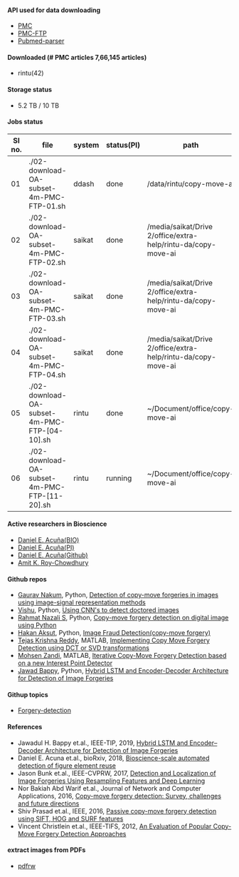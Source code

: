 #### API used for data downloading
- [PMC](https://www.ncbi.nlm.nih.gov/pmc/tools/oai/)
- [PMC-FTP](https://www.ncbi.nlm.nih.gov/pmc/tools/ftp/)
- [Pubmed-parser](https://github.com/titipata/pubmed_parser)


#### Downloaded (# PMC articles 7,66,145 articles)
- rintu(42)

#### Storage status 
- 5.2 TB / 10 TB
#### Jobs status
| SI no. | file | system | status(PI) | path |
|--------|------|--------|--------|--------|
| 01 | ./02-download-OA-subset-4m-PMC-FTP-01.sh | ddash | done | /data/rintu/copy-move-ai |
| 02 | ./02-download-OA-subset-4m-PMC-FTP-02.sh | saikat | done | /media/saikat/Drive 2/office/extra-help/rintu-da/copy-move-ai |
| 03 | ./02-download-OA-subset-4m-PMC-FTP-03.sh | saikat | done | /media/saikat/Drive 2/office/extra-help/rintu-da/copy-move-ai |
| 04 | ./02-download-OA-subset-4m-PMC-FTP-04.sh | saikat | done | /media/saikat/Drive 2/office/extra-help/rintu-da/copy-move-ai |
| 05 | ./02-download-OA-subset-4m-PMC-FTP-[04-10].sh | rintu | done | ~/Document/office/copy-move-ai |
| 06 | ./02-download-OA-subset-4m-PMC-FTP-[11-20].sh | rintu | running | ~/Document/office/copy-move-ai |


#### Active researchers in Bioscience
- [Daniel E. Acuña(BIO)](https://acuna.io/about/)
- [Daniel E. Acuña(PI)](https://acuna.io/funding/scalable-figure-reuse-detection/#)
- [Daniel E. Acuña(Github)](https://github.com/daniel-acuna)
- [Amit K. Roy-Chowdhury](https://ieeexplore.ieee.org/author/38182937000)
#### Github repos
- [Gaurav Nakum](https://github.com/nakumgaurav/), Python, [Detection of copy-move forgeries in images using image-signal representation methods](https://github.com/nakumgaurav/Image-Forgery-Detection)
- [Vishu](https://github.com/vishu160196/), Python, [Using CNN's to detect doctored images](https://github.com/vishu160196/image-forgery-detection)
- [Rahmat Nazali S](https://github.com/rahmatnazali/), Python, [Copy-move forgery detection on digital image using Python](https://github.com/rahmatnazali/image-copy-move-detection)
- [Hakan Aksut](https://github.com/hknakst), Python, [Image Fraud Detection(copy-move forgery)](https://github.com/hknakst/Detection-of-copy-move-forgery)
- [Tejas Krishna Reddy](https://github.com/Tejas1415), MATLAB, [Implementing Copy Move Forgery Detection using DCT or SVD transformations](https://github.com/Tejas1415/Discreet-Cosine-Transform-DCT-Singular-Value-Decomposition-SVD-based-Copy-Move-Forgery-Detection)
- [Mohsen Zandi](https://github.com/MohsenZandi), MATLAB, [Iterative Copy-Move Forgery Detection based on a new Interest Point Detector](https://github.com/MohsenZandi/IterativeCMFD)
- [Jawad Bappy](https://github.com/jawadbappy), Python, [Hybrid LSTM and Encoder-Decoder Architecture
for Detection of Image Forgeries](https://github.com/jawadbappy/forgery_localization_HLED)

#### Githup topics
- [Forgery-detection](https://github.com/topics/forgery-detection)


#### References
- Jawadul H. Bappy et.al., IEEE-TIP, 2019, [Hybrid LSTM and Encoder–Decoder Architecture for Detection of Image Forgeries](https://ieeexplore.ieee.org/abstract/document/8626149) 
- Daniel E. Acuna et.al., bioRxiv, 2018, [Bioscience-scale automated detection of figure element reuse](https://www.biorxiv.org/content/10.1101/269415v3)
- Jason Bunk et.al., IEEE-CVPRW, 2017, [Detection and Localization of Image Forgeries Using Resampling Features and Deep Learning](https://ieeexplore.ieee.org/document/8014969)
- Nor Bakiah Abd Warif et.al., Journal of Network and Computer Applications, 2016, [Copy-move forgery detection: Survey, challenges and future directions](https://www.sciencedirect.com/science/article/pii/S1084804516302144)
- Shiv Prasad et.al., IEEE, 2016, [Passive copy-move forgery detection using SIFT, HOG and SURF features](https://ieeexplore.ieee.org/document/7807915)
- Vincent Christlein et.al., IEEE-TIFS, 2012, [An Evaluation of Popular Copy-Move Forgery Detection Approaches](https://ieeexplore.ieee.org/document/6301704)

#### extract images from PDFs
- [pdfrw](https://anaconda.org/conda-forge/pdfrw)

